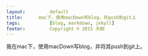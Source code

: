 ```yaml
---
layout: 		default
title: 		mac下，使用macDown写blog，并push到git上
tags: 			[blog, markdown, jekyll]
footer: 		Copyright © 2015 大盼
---
```


我在mac下，使用macDown写blog，并将其push到git上。


